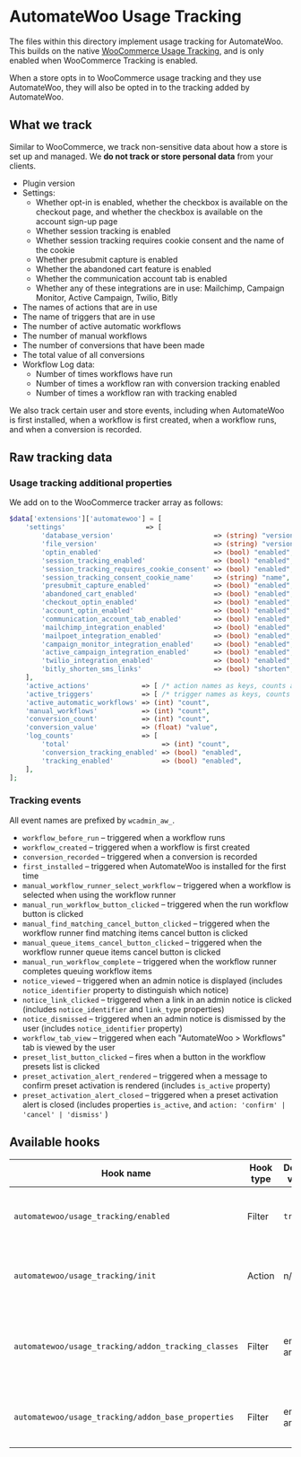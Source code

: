 # AutomateWoo Usage Tracking

The files within this directory implement usage tracking for AutomateWoo. This builds on the native [WooCommerce Usage Tracking](https://woo.com/usage-tracking/), and is only enabled when WooCommerce Tracking is enabled.

When a store opts in to WooCommerce usage tracking and they use AutomateWoo, they will also be opted in to the tracking added by AutomateWoo.

## What we track

Similar to WooCommerce, we track non-sensitive data about how a store is set up and managed. We **do not track or store personal data** from your clients.

* Plugin version
* Settings:
  * Whether opt-in is enabled, whether the checkbox is available on the checkout page, and whether the checkbox is available on the account sign-up page
  * Whether session tracking is enabled
  * Whether session tracking requires cookie consent and the name of the cookie
  * Whether presubmit capture is enabled
  * Whether the abandoned cart feature is enabled
  * Whether the communication account tab is enabled
  * Whether any of these integrations are in use: Mailchimp, Campaign Monitor, Active Campaign, Twilio, Bitly
* The names of actions that are in use
* The name of triggers that are in use
* The number of active automatic workflows
* The number of manual workflows
* The number of conversions that have been made
* The total value of all conversions
* Workflow Log data:
  * Number of times workflows have run
  * Number of times a workflow ran with conversion tracking enabled
  * Number of times a workflow ran with tracking enabled

We also track certain user and store events, including when AutomateWoo is first installed, when a workflow is first created, when a workflow runs, and when a conversion is recorded.

## Raw tracking data

### Usage tracking additional properties

We add on to the WooCommerce tracker array as follows:

```php
$data['extensions']['automatewoo'] = [
	'settings'                    => [
		'database_version'                         => (string) "version",
		'file_version'                             => (string) "version",
		'optin_enabled'                            => (bool) "enabled",
		'session_tracking_enabled'                 => (bool) "enabled",
		'session_tracking_requires_cookie_consent' => (bool) "enabled",
		'session_tracking_consent_cookie_name'     => (string) "name",
		'presubmit_capture_enabled'                => (bool) "enabled",
		'abandoned_cart_enabled'                   => (bool) "enabled",
		'checkout_optin_enabled'                   => (bool) "enabled",
		'account_optin_enabled'                    => (bool) "enabled",
		'communication_account_tab_enabled'        => (bool) "enabled",
		'mailchimp_integration_enabled'            => (bool) "enabled",
		'mailpoet_integration_enabled'             => (bool) "enabled",
		'campaign_monitor_integration_enabled'     => (bool) "enabled",
		'active_campaign_integration_enabled'      => (bool) "enabled",
		'twilio_integration_enabled'               => (bool) "enabled",
		'bitly_shorten_sms_links'                  => (bool) "shorten",
	],
	'active_actions'             => [ /* action names as keys, counts as values */ ],
	'active_triggers'            => [ /* trigger names as keys, counts as values */ ],
	'active_automatic_workflows' => (int) "count",
	'manual_workflows'           => (int) "count",
	'conversion_count'           => (int) "count",
	'conversion_value'           => (float) "value",
	'log_counts'                 => [
		'total'                       => (int) "count",
		'conversion_tracking_enabled' => (bool) "enabled",
		'tracking_enabled'            => (bool) "enabled",
	],
];
```

### Tracking events

All event names are prefixed by `wcadmin_aw_`.

* `workflow_before_run` &ndash; triggered when a workflow runs
* `workflow_created` &ndash; triggered when a workflow is first created
* `conversion_recorded` &ndash; triggered when a conversion is recorded
* `first_installed` &ndash; triggered when AutomateWoo is installed for the first time
* `manual_workflow_runner_select_workflow` &ndash; triggered when a workflow is selected when using the workflow runner
* `manual_run_workflow_button_clicked` &ndash; triggered when the run workflow button is clicked
* `manual_find_matching_cancel_button_clicked` &ndash; triggered when the workflow runner find matching items cancel button is clicked
* `manual_queue_items_cancel_button_clicked` &ndash; triggered when the workflow runner queue items cancel button is clicked
* `manual_run_workflow_complete` &ndash; triggered when the workflow runner completes queuing workflow items
* `notice_viewed` &ndash; triggered when an admin notice is displayed (includes `notice_identifier` property to distinguish which notice)
* `notice_link_clicked` &ndash; triggered when a link in an admin notice is clicked (includes `notice_identifier` and `link_type` properties)
* `notice_dismissed` &ndash; triggered when an admin notice is dismissed by the user (includes `notice_identifier` property)
* `workflow_tab_view` &ndash; triggered when each "AutomateWoo > Workflows" tab is viewed by the user 
* `preset_list_button_clicked` &ndash; fires when a button in the workflow presets list is clicked
* `preset_activation_alert_rendered` &ndash; triggered when a message to confirm preset activation is rendered (includes `is_active` property)
* `preset_activation_alert_closed` &ndash; triggered when a preset activation alert is closed 
		(includes properties `is_active`, and `action: 'confirm' | 'cancel' | 'dismiss'` )


## Available hooks

Hook name | Hook type | Default value | Additional Information
--------- | --------- | ------------- | ----------------------
`automatewoo/usage_tracking/enabled` | Filter | `true` | Enables or disables AutomateWoo usage tracking.
`automatewoo/usage_tracking/init` | Action | n/a | Runs before track events and tracker data is initialized.
`automatewoo/usage_tracking/addon_tracking_classes` | Filter | empty array | Allows add-ons to include their own usage tracking classes for initialization.
`automatewoo/usage_tracking/addon_base_properties` | Filter | empty array | Allows add-ons to include properties with all tracks events.
